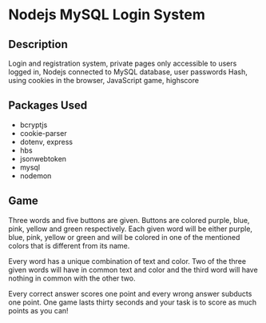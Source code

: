 # Nodejs MySQL Login System

## Description

Login and registration system, private pages only accessible to users logged in, Nodejs connected to MySQL database, user passwords Hash, using cookies in the browser, JavaScript game, highscore

## Packages Used

- bcryptjs
- cookie-parser
- dotenv, express
- hbs
- jsonwebtoken
- mysql
- nodemon

## Game

Three words and five buttons are given. Buttons are colored purple, blue, pink, yellow and green respectively. Each given word will be either purple, blue, pink, yellow or green and will be colored in one of the mentioned colors that is different from its name.

Every word has a unique combination of text and color. Two of the three given words will have in common text and color and the third word will have nothing in common with the other two.

Every correct answer scores one point and every wrong answer subducts one point. One game lasts thirty seconds and your task is to score as much points as you can!
